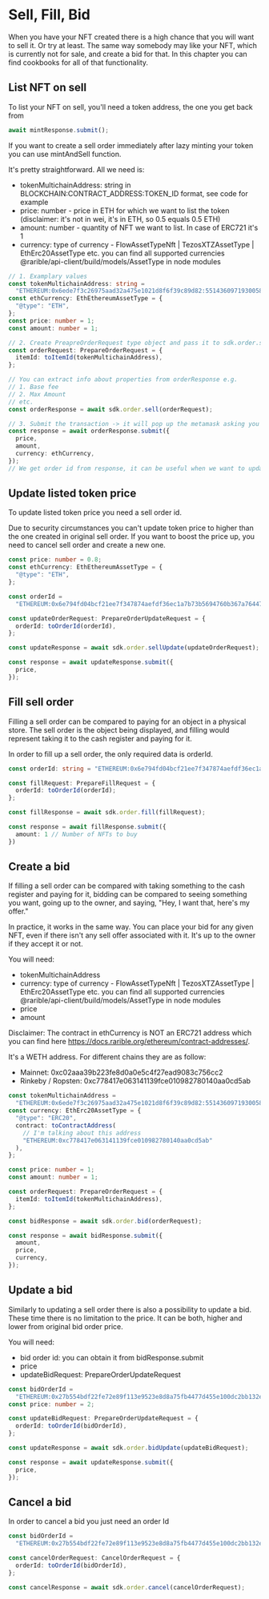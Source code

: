 # Sell, Fill, Bid

When you have your NFT created there is a high chance that you will want to sell it. Or try at least. The same way somebody may like your NFT, which is currently not for sale, and create a bid for that. In this chapter you can find cookbooks for all of that functionality.

## List NFT on sell

To list your NFT on sell, you'll need a token address, the one you get back from

```typescript
await mintResponse.submit();
```

If you want to create a sell order immediately after lazy minting your token you can use mintAndSell function.

It's pretty straightforward. All we need is:

- tokenMultichainAddress: string in BLOCKCHAIN:CONTRACT_ADDRESS:TOKEN_ID format, see code for example
- price: number - price in ETH for which we want to list the token (disclaimer: it's not in wei, it's in ETH, so 0.5 equals 0.5 ETH)
- amount: number - quantity of NFT we want to list. In case of ERC721 it's 1
- currency: type of currency - FlowAssetTypeNft | TezosXTZAssetType | EthErc20AssetType etc. you can find all supported currencies @rarible/api-client/build/models/AssetType in node modules

```typescript
// 1. Examplary values
const tokenMultichainAddress: string =
  "ETHEREUM:0x6ede7f3c26975aad32a475e1021d8f6f39c89d82:55143609719300586327244080327388661151936544170854464635146779205246455382052";
const ethCurrency: EthEthereumAssetType = {
  "@type": "ETH",
};
const price: number = 1;
const amount: number = 1;

// 2. Create PreapreOrderRequest type object and pass it to sdk.order.sell
const orderRequest: PrepareOrderRequest = {
  itemId: toItemId(tokenMultichainAddress),
};

// You can extract info about properties from orderResponse e.g.
// 1. Base fee
// 2. Max Amount
// etc.
const orderResponse = await sdk.order.sell(orderRequest);

// 3. Submit the transaction -> it will pop up the metamask asking you to sign a transaction
const response = await orderResponse.submit({
  price,
  amount,
  currency: ethCurrency,
});
// We get order id from response, it can be useful when we want to update sell order
```

## Update listed token price

To update listed token price you need a sell order id.

Due to security circumstances you can't update token price to higher than the one created in original sell order. If you want to boost the price up, you need to cancel sell order and create a new one.

```typescript
const price: number = 0.8;
const ethCurrency: EthEthereumAssetType = {
  "@type": "ETH",
};

const orderId =
  "ETHEREUM:0x6e794fd04bcf21ee7f347874aefdf36ec1a7b73b5694760b367a7644765a6368";

const updateOrderRequest: PrepareOrderUpdateRequest = {
  orderId: toOrderId(orderId),
};

const updateResponse = await sdk.order.sellUpdate(updateOrderRequest);

const response = await updateResponse.submit({
  price,
});
```

## Fill sell order

Filling a sell order can be compared to paying for an object in a physical store. The sell order is the object being displayed, and filling would represent taking it to the cash register and paying for it.

In order to fill up a sell order, the only required data is orderId.

```typescript
const orderId: string = "ETHEREUM:0x6e794fd04bcf21ee7f347874aefdf36ec1a7b73b5694760b367a7644765a6368";

const fillRequest: PrepareFillRequest = {
  orderId: toOrderId(orderId);
};

const fillResponse = await sdk.order.fill(fillRequest);

const response = await fillResponse.submit({
  amount: 1 // Number of NFTs to buy
})

```

## Create a bid

If filling a sell order can be compared with taking something to the cash register and paying for it, bidding can be compared to seeing something you want, going up to the owner, and saying, "Hey, I want that, here's my offer."

In practice, it works in the same way. You can place your bid for any given NFT, even if there isn't any sell offer associated with it. It's up to the owner if they accept it or not.

You will need:

- tokenMultichainAddress
- currency: type of currency - FlowAssetTypeNft | TezosXTZAssetType | EthErc20AssetType etc. you can find all supported currencies @rarible/api-client/build/models/AssetType in node modules
- price
- amount

Disclaimer: The contract in ethCurrency is NOT an ERC721 address which you can find here https://docs.rarible.org/ethereum/contract-addresses/.

It's a WETH address. For different chains they are as follow:

- Mainnet: 0xc02aaa39b223fe8d0a0e5c4f27ead9083c756cc2
- Rinkeby / Ropsten: 0xc778417e063141139fce010982780140aa0cd5ab

```typescript
const tokenMultichainAddress =
  "ETHEREUM:0x6ede7f3c26975aad32a475e1021d8f6f39c89d82:55143609719300586327244080327388661151936544170854464635146779205246455382052";
const currency: EthErc20AssetType = {
  "@type": "ERC20",
  contract: toContractAddress(
    // I'm talking about this address
    "ETHEREUM:0xc778417e063141139fce010982780140aa0cd5ab"
  ),
};

const price: number = 1;
const amount: number = 1;

const orderRequest: PrepareOrderRequest = {
  itemId: toItemId(tokenMultichainAddress),
};

const bidResponse = await sdk.order.bid(orderRequest);

const response = await bidResponse.submit({
  amount,
  price,
  currency,
});
```

## Update a bid

Similarly to updating a sell order there is also a possibility to update a bid. These time there is no limitation to the price. It can be both, higher and lower from original bid order price.

You will need:

- bid order id: you can obtain it from bidResponse.submit
- price
- updateBidRequest: PrepareOrderUpdateRequest

```typescript
const bidOrderId =
  "ETHEREUM:0x27b554bdf22fe72e89f113e9523e8d8a75fb4477d455e100dc2bb132e7f51682";
const price: number = 2;

const updateBidRequest: PrepareOrderUpdateRequest = {
  orderId: toOrderId(bidOrderId),
};

const updateResponse = await sdk.order.bidUpdate(updateBidRequest);

const response = await updateResponse.submit({
  price,
});
```

## Cancel a bid

In order to cancel a bid you just need an order Id

```typescript
const bidOrderId =
  "ETHEREUM:0x27b554bdf22fe72e89f113e9523e8d8a75fb4477d455e100dc2bb132e7f51682";

const cancelOrderRequest: CancelOrderRequest = {
  orderId: toOrderId(bidOrderId),
};

const cancelResponse = await sdk.order.cancel(cancelOrderRequest);
```
